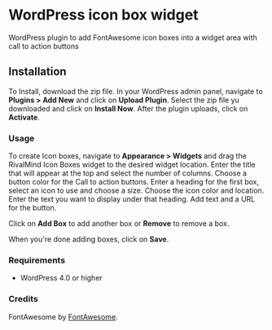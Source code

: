 # WordPress icon box widget

WordPress plugin to add FontAwesome icon boxes into a widget area with call to action buttons

## Installation

To Install, download the zip file. In your WordPress admin panel, navigate to **Plugins > Add New** and click on **Upload Plugin**.
Select the zip file yu downloaded and click on **Install Now**.
After the plugin uploads, click on **Activate**.


### Usage

To create Icon boxes, navigate to **Appearance > Widgets** and drag the RivalMind Icon Boxes widget to the desired widget location.
Enter the title that will appear at the top and select the number of columns.
Choose a button color for the Call to action buttons.
Enter a heading for the first box, select an icon to use and choose a size. Choose the icon color and location.
Enter the text you want to display under that heading. Add text and a URL for the button.

Click on **Add Box** to add another box or **Remove** to remove a box.

When you're done adding boxes, click on **Save**.

### Requirements

* WordPress 4.0 or higher

### Credits

FontAwesome by [FontAwesome](http://fontawesome.io/).